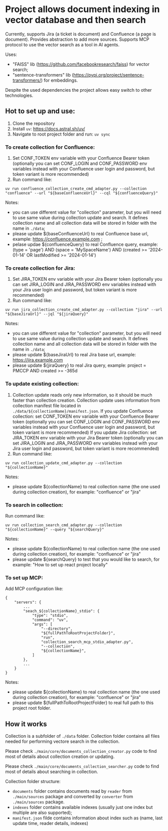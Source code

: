 # Project allows document indexing in vector database and then search

Currently, supports Jira (a ticket is document) and Confluence (a page is document). 
Provides abstraction to add more sources.
Supports MCP protocol to use the vector search as a tool in AI agents.

Uses:
- "FAISS" lib (https://github.com/facebookresearch/faiss) for vector search;
- "sentence-transformers" lib (https://pypi.org/project/sentence-transformers/) for embeddings.

Despite the used dependencies the project allows easy switch to other technologies.

## Hot to set up and use:

1) Clone the repository
3) Install `uv`: https://docs.astral.sh/uv/
4) Navigate to root project folder and run: `uv sync`

### To create collection for Confluence:

1) Set CONF_TOKEN env variable with your Confluence Bearer token (optionally you can set CONF_LOGIN and CONF_PASSWORD env variables instead with your Confluence user login and password, but token variant is more recommended)
2) Run command like:
```
uv run confluence_collection_create_cmd_adapter.py --collection "confluence" --url "${baseConfluenceUrl}" --cql "${confluenceQuery}"
```

Notes:
- you can use different value for "collection" parameter, but you will need to use same value during collection update and search. It defines collection name and all collection data will be stored in folder with the name in `./data`;
- please update ${baseConfluenceUrl} to real Confluence base url, example: https://confluence.example.com ;
- pelase updae ${confluenceQuery} to real Confluence query, example: (type = 'page') AND (space = 'MySpaceName') AND (created >= '2024-01-14' OR lastModified >= '2024-01-14')

### To create collection for Jira:

1) Set JIRA_TOKEN env variable with your Jira Bearer token (optionally you can set JIRA_LOGIN and JIRA_PASSWORD env variables instead with your Jira user login and password, but token variant is more recommended)
2) Run command like:
```
uv run jira_collection_create_cmd_adapter.py --collection "jira" --url "${baseJiraUrl}" --jql "${jiraQuery}"
```

Notes:
- you can use different value for "collection" parameter, but you will need to use same value during collection update and search. It defines collection name and all collection data will be stored in folder with the name in `./data`;
- please update ${baseJiraUrl} to real Jira base url, example: https://jira.example.com
- please update ${jiraQuery} to real Jira query, example: project = PMCCP AND created >= -365d

### To update existing collection:

1) Collection update reads only new information, so it should be much faster than collection creation. 
Collection update uses information from collection manifest file located in `./data/${collectionName}/manifest.json`. 
If you update Confluence collection: set CONF_TOKEN env variable with your Confluence Bearer token (optionally you can set CONF_LOGIN and CONF_PASSWORD env variables instead with your Confluence user login and password, but token variant is more recommended)
If you update Jira collection: set JIRA_TOKEN env variable with your Jira Bearer token (optionally you can set JIRA_LOGIN and JIRA_PASSWORD env variables instead with your Jira user login and password, but token variant is more recommended)
2) Run command like:
```
uv run collection_update_cmd_adapter.py --collection "${collectionName}"
```

Notes:
- please update ${collectionName} to real collection name (the one used during collection creation), for example: "confluence" or "jira"

### To search in collection:

Run command like:
```
uv run collection_search_cmd_adapter.py --collection "${collectionName}" --query "${searchQuery}"
```

Notes:
- please update ${collectionName} to real collection name (the one used during collection creation), for example: "confluence" or "jira"
- please update ${searchQuery} to test that you would like to search, for example: "How to set up react project locally"

### To set up MCP:

Add MCP configuration like:
```
{
    "servers": {
        ...
        "seach_${collectionName}_stdio": {
            "type": "stdio",
            "command": "uv",
            "args": [
                "--directory",
                "${fullPathToRootProjectFolder}",
                "run",
                "collection_search_mcp_stdio_adapter.py",
                "--collection",
                "${collectionName}",
            ]
        },
        ...
    }
}
```

Notes:
- please update ${collectionName} to real collection name (the one used during collection creation), for example: "confluence" or "jira"
- please update ${fullPathToRootProjectFolder} to real full path to this project root folder.


## How it works

Collection is a subfolder of `./data` folder.
Collection folder contains all files needed for performing vectore search in the collection.

Please check `./main/core/documents_collection_creator.py` code to find most of details about collection creation or updating.

Please check `./main/core/documents_collection_searcher.py` code to find most of details about searching in collection.

Collection folder structure:
- `documents` folder contains documents read by `reader` from `./main/sources` package and converted by `converter` from `./main/sources` package.
- `indexes` folder contains available indexes (usually just one index but multiple are also supported);
- `manifest.json` filde contains information about index such as (name, last update time, reader details, indexes)
